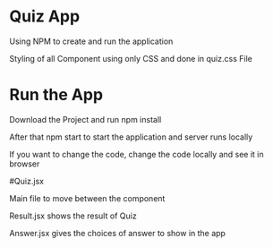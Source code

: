 # Quiz App
 Using NPM to create and run the application
 
 Styling of all Component using only CSS and done in quiz.css File
 
# Run the App
  Download the Project and run npm install
  
  After that npm start to start the application and server runs locally
  
  If you want to change the code, change the code locally and see it in browser
  
#Quiz.jsx

  Main file to move between the component
  
  Result.jsx shows the result of Quiz
  
  Answer.jsx gives the choices of answer to show in the app
